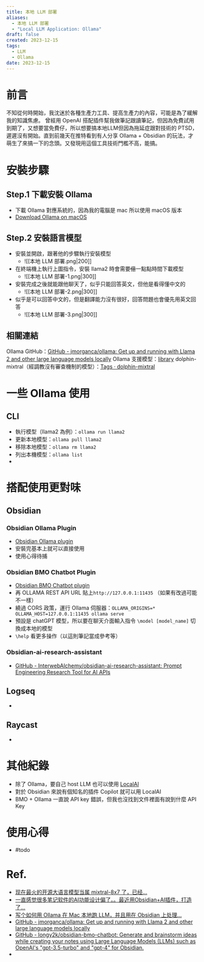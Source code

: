 ```yaml
---
title: 本地 LLM 部署
aliases:
  - 本地 LLM 部署
  - "Local LLM Application: Ollama"
draft: false
created: 2023-12-15
tags:
  - LLM
  - Ollama
date: 2023-12-15
---
```

# 前言
不知從何時開始，我沈迷於各種生產力工具、提高生產力的內容，可能是為了緩解我的知識焦慮。
曾經用 OpenAI 搭配插件幫我做筆記跟讀筆記，但因為免費試用到期了，又想要當免費仔，所以想要搞本地LLM但因為拖延症跟對技術的 PTSD，遲遲沒有開始。直到前幾天在推特看到有人分享 Ollama + Obsidian 的玩法，才萌生了來搞一下的念頭。又發現用這個工具技術門檻不高，能搞。
# 安裝步驟
## Step.1 下載安裝 Ollama
- 下載 Ollama 對應系統的，因為我的電腦是 mac 所以使用 macOS 版本
- [Download Ollama on macOS](https://ollama.ai/download)
## Step.2 安裝語言模型
- 安裝並開啟，跟著他的步驟執行安裝模型
	- ![[本地 LLM 部署.png|200]]
- 在終端機上執行上圖指令，安裝 llama2 時會需要~~億~~一點點時間下載模型
	- ![[本地 LLM 部署-1.png|300]]
- 安裝完成之後就能跟他聊天了，似乎只能回答英文，但他是看得懂中文的
	- ![[本地 LLM 部署-2.png|300]]
- 似乎是可以回答中文的，但是翻譯能力沒有很好，回答問題也會優先用英文回答
	- ![[本地 LLM 部署-3.png|300]]
## 相關連結
Ollama GitHub：[GitHub - jmorganca/ollama: Get up and running with Llama 2 and other large language models locally](https://github.com/jmorganca/ollama)
Ollama 支援模型：[library](https://ollama.ai/library)
dolphin-mixtral（經調教沒有審查機制的模型）：[Tags · dolphin-mixtral](https://ollama.ai/library/dolphin-mixtral/tags)
# 一些 Ollama 使用
## CLI
- 執行模型（llama2 為例）：`ollama run llama2`
- 更新本地模型：`ollama pull llama2`
- 移除本地模型：`ollama rm llama2`
- 列出本機模型：`ollama list`
- 
# 搭配使用更對味
## Obsidian
### Obsidian Ollama Plugin
- [Obsidian Ollama plugin](https://github.com/hinterdupfinger/obsidian-ollama)
- 安裝完基本上就可以直接使用
- 使用心得待捕
### Obsidian BMO Chatbot Plugin
- [Obsidian BMO Chatbot plugin](https://github.com/longy2k/obsidian-bmo-chatbot)
- 再 OLLAMA REST API URL 貼上`http://127.0.0.1:11435` （如果有改過可能不一樣）
- 繞過 CORS 政策，運行 Ollama 伺服器：`OLLAMA_ORIGINS=* OLLAMA_HOST=127.0.0.1:11435 ollama serve`
- 預設是 chatGPT 模型，所以要在聊天介面輸入指令 `\model [model_name]` 切換成本地的模型
- `\help` 看更多操作（以這則筆記當成參考等）
### Obsidian-ai-research-assistant
- [GitHub - InterwebAlchemy/obsidian-ai-research-assistant: Prompt Engineering Research Tool for AI APIs](https://github.com/InterwebAlchemy/obsidian-ai-research-assistant)
## Logseq
- 
## Raycast
- 
# 其他紀錄
- 除了 Ollama，要自己 host LLM 也可以使用 [LocalAI](https://github.com/mudler/LocalAI)
- 對於 Obsidian 來說有個知名的插件  Copilot 就可以用 LocalAI
- BMO + Ollama 一直說 API key 錯誤，但我也沒找到文件裡面有說到什麼 API Key
# 使用心得
- #todo 
# Ref.
- [现在最火的开源大语言模型当属 mixtral-8x7 了，已经...](https://twitter.com/dotey/status/1735457201395814770)
- [一直感觉很多笔记软件的AI功能设计偏了。。最近用Obsidian+AI插件，打造了...](https://x.com/fuxiangPro/status/1734580043228328198?s=20)
- [写个如何用 Ollama 在 Mac 本地跑 LLM，并且用在 Obsidian 上处理...](https://x.com/op7418/status/1734492326599467291?s=20)
- [GitHub - jmorganca/ollama: Get up and running with Llama 2 and other large language models locally](https://github.com/jmorganca/ollama)
- [GitHub - longy2k/obsidian-bmo-chatbot: Generate and brainstorm ideas while creating your notes using Large Language Models (LLMs) such as OpenAI's "gpt-3.5-turbo" and "gpt-4" for Obsidian.](https://github.com/longy2k/obsidian-bmo-chatbot?tab=readme-ov-file)
- 